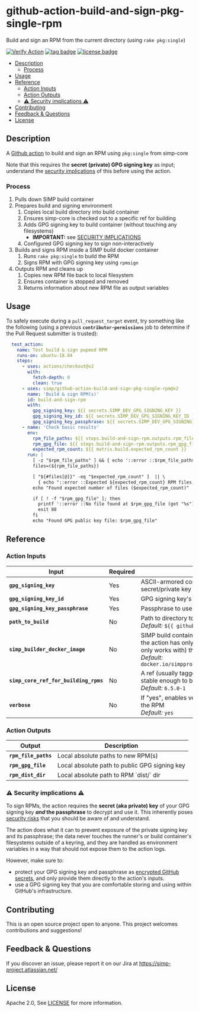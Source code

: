 # github-action-build-and-sign-pkg-single-rpm

Build and sign an RPM from the current directory (using `rake pkg:single`)

[![Verify Action](https://github.com/simp/github-action-build-and-sign-pkg-single-rpm/workflows/Verify%20Action/badge.svg)](https://github.com/simp/github-action-build-and-sign-pkg-single-rpm/actions?query=workflow%3A%22Verify+Action%22)
[![tag badge](https://img.shields.io/github/v/tag/simp/github-action-build-and-sign-pkg-single-rpm)](https://github.com/simp/github-action-build-and-sign-pkg-single-rpm/tags)
[![license badge](https://img.shields.io/github/license/simp/github-action-build-and-sign-pkg-single-rpm)](./LICENSE)


<!-- vim-markdown-toc GFM -->

* [Description](#description)
  * [Process](#process)
* [Usage](#usage)
* [Reference](#reference)
  * [Action Inputs](#action-inputs)
  * [Action Outputs](#action-outputs)
  * [:warning: Security implications :warning:](#warning-security-implications-warning)
* [Contributing](#contributing)
* [Feedback & Questions](#feedback--questions)
* [License](#license)

<!-- vim-markdown-toc -->

## Description

A [Github action] to build and sign an RPM using `pkg:single` from simp-core

Note that this requires the **secret (private) GPG signing key** as input;
understand the [security implications](#warning-security-implications-warning)
of this before using the action.

### Process

1. Pulls down SIMP build container
2. Prepares build and signing environment
   1. Copies local build directory into build container
   2. Ensures simp-core is checked out to a specific ref for building
   3. Adds GPG signing key to build container (without touching any
      filesystems)
      *  **IMPORTANT:** see [SECURITY IMPLICATIONS](#warning-security-implications-warning)
   4. Configured GPG signing key to sign non-interactively
3. Builds and signs RPM inside a SIMP build docker container
   1. Runs `rake pkg:single` to build the RPM
   2. Signs RPM with GPG signing key using `rpmsign`
4. Outputs RPM and cleans up
   1. Copies new RPM file back to local filesystem
   2. Ensures container is stopped and removed
   3. Returns information about new RPM file as output variables



## Usage

To safely execute during a `pull_request_target` event, try something like the
following (using a previous **`contributor-permissions`** job to determine if
the Pull Request submitter is trusted):

```yaml
  test_action:
    name: Test build & sign pupmod RPM
    runs-on: ubuntu-18.04
    steps:
      - uses: actions/checkout@v2
        with:
          fetch-depth: 0
          clean: true
      - uses: simp/github-action-build-and-sign-pkg-single-rpm@v2
        name: 'Build & sign RPM(s)'
        id: build-and-sign-rpm
        with:
          gpg_signing_key: ${{ secrets.SIMP_DEV_GPG_SIGNING_KEY }}
          gpg_signing_key_id: ${{ secrets.SIMP_DEV_GPG_SIGNING_KEY_ID }}
          gpg_signing_key_passphrase: ${{ secrets.SIMP_DEV_GPG_SIGNING_KEY_PASSPHRASE }}
      - name: 'Check basic results'
        env:
          rpm_file_paths: ${{ steps.build-and-sign-rpm.outputs.rpm_file_paths }}
          rpm_gpg_file: ${{ steps.build-and-sign-rpm.outputs.rpm_gpg_file }}
          expected_rpm_count: ${{ matrix.build.expected_rpm_count }}
        run: |
          [ -z "$rpm_file_paths" ] && { echo '::error ::$rpm_file_paths cannot be empty!'; exit 88; }
          files=(${rpm_file_paths})

          [ "${#files[@]}" -eq "$expected_rpm_count" ]  || \
            { echo "::error ::Expected ${expected_rpm_count} RPM files, got ${#files[@]}"; exit 88; }
          echo "Found expected number of files ($expected_rpm_count)"

          if [ ! -f "$rpm_gpg_file" ]; then
            printf '::error ::No file found at $rpm_gpg_file (got "%s")!\n' "$rpm_gpg_file"
            exit 88
          fi
          echo "Found GPG public key file: $rpm_gpg_file"
```


## Reference

### Action Inputs

<table>
  <thead>
    <tr>
      <th>Input</th>
      <th>Required</th>
      <th>Description</th>
    </tr>
  </thead>

  <tr>
    <td><strong><code>gpg_signing_key</code></strong></td>
    <td>Yes</td>
    <td>ASCII-armored content of the GPG signing key's secret/private key</td>
  </tr>

  <tr>
    <td><strong><code>gpg_signing_key_id</code></strong></td>
    <td>Yes</td>
    <td>GPG signing key's GPG ID (name)</td>
  </tr>

  <tr>
    <td><strong><code>gpg_signing_key_passphrase</code></strong></td>
    <td>Yes</td>
    <td>Passphrase to use the GPG signing key</td>
  </tr>

  <tr>
    <td><strong><code>path_to_build</code></strong></td>
    <td>No</td>
    <td>Path to directory to build<br /><em>Default:</em> <code>${{ github.workspace }}</code></td>
  </tr>

  <tr>
    <td><strong><code>simp_builder_docker_image</code></strong></td>
    <td>No</td>
    <td>SIMP build container image to stage build.  So far, the action has only been tested with (and probably only works with) the EL8 build image'
  <br /><em>Default:</em> <code>docker.io/simpproject/simp_build_centos8:latest</code></td>
  </tr>

  <tr>
    <td><strong><code>simp_core_ref_for_building_rpms</code></strong></td>
    <td>No</td>
    <td>A ref (usually tagged release) in simp-core that is stable enough to build RPMs<br /><em>Default:</em> <code>6.5.0-1</code></td>
  </tr>

  <tr>
    <td><strong><code>verbose</code></strong></td>
    <td>No</td>
    <td>If "yes", enables verbose logging while building the RPM<br /><em>Default:</em> <code>yes</code></td>
  </tr>
</table>


### Action Outputs

<table>
  <thead>
    <tr>
      <th>Output</th>
      <th>Description</th>
    </tr>
  </thead>

  <tr>
    <td><strong><code>rpm_file_paths</code></strong></td>
    <td>Local absolute paths to new RPM(s)</td>
  </tr>

  <tr>
    <td><strong><code>rpm_gpg_file</code></strong></td>
    <td>Local absolute path to public GPG signing key</td>
  </tr>

  <tr>
    <td><strong><code>rpm_dist_dir</code></strong></td>
    <td>Local absolute path to RPM `dist/` dir</td>
  </tr>
</table>


### :warning: Security implications :warning:

To sign RPMs, the action requires the **secret (aka private) key** of your GPG
signing key **_and_ the passphrase** to decrypt and use it. This inherently
poses [security risks][protecting your private key] that you should be aware of
and understand.

The action does what it can to prevent exposure of the private signing key and
its passphrase; the data never touches the runner's or build container's
filesystems outside of a keyring, and they are handled as environment variables
in a way that should not expose them to the action logs.

However, make sure to:

  * protect your GPG signing key and passphrase as [encrypted GitHub secrets],
    and only provide them directly to the action's inputs.
  * use a GPG signing key that you are comfortable storing and using within
    GitHub's infrastructure.


## Contributing

This is an open source project open to anyone. This project welcomes
contributions and suggestions!

## Feedback & Questions

If you discover an issue, please report it on our Jira at
https://simp-project.atlassian.net/

## License

Apache 2.0, See [LICENSE](https://github.com/simp/github-action-build-and-sign-pkg-single-rpm/blob/main/LICENSE) for more information.



[GitHub action]: https://github.com/features/actions
[protecting your private key]: https://www.gnupg.org/gph/en/manual.html#AEN513
[encrypted GitHub secrets]: https://docs.github.com/en/actions/reference/encrypted-secrets
